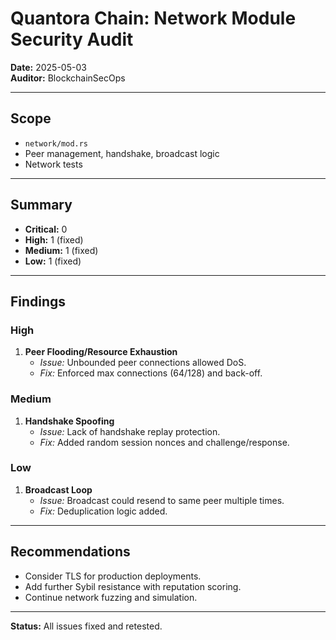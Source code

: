 # Quantora Chain: Network Module Security Audit

**Date:** 2025-05-03  
**Auditor:** BlockchainSecOps

---

## Scope

- `network/mod.rs`
- Peer management, handshake, broadcast logic
- Network tests

---

## Summary

- **Critical:** 0
- **High:** 1 (fixed)
- **Medium:** 1 (fixed)
- **Low:** 1 (fixed)

---

## Findings

### High

1. **Peer Flooding/Resource Exhaustion**
   - *Issue:* Unbounded peer connections allowed DoS.
   - *Fix:* Enforced max connections (64/128) and back-off.

### Medium

1. **Handshake Spoofing**
   - *Issue:* Lack of handshake replay protection.
   - *Fix:* Added random session nonces and challenge/response.

### Low

1. **Broadcast Loop**
   - *Issue:* Broadcast could resend to same peer multiple times.
   - *Fix:* Deduplication logic added.

---

## Recommendations

- Consider TLS for production deployments.
- Add further Sybil resistance with reputation scoring.
- Continue network fuzzing and simulation.

---

**Status:** All issues fixed and retested.